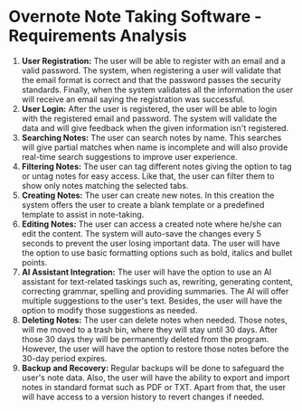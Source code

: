 <!-- Generated with ChatGPT from initial list of ideas -->

# Overnote Note Taking Software - Requirements Analysis

1. **User Registration:** The user will be able to register with an email and a valid password. The system, when registering a user will validate that the email format is correct and that the password passes the security standards. Finally, when the system validates all the information the user will receive an email saying the registration was successful.
2. **User Login:** After the user is registered, the user will be able to login with the registered email and password. The system will validate the data and will give feedback when the given information isn't registered.
3. **Searching Notes:** The user can search notes by name. This searches will give partial matches when name is incomplete and will also provide real-time search suggestions to improve user experience.
4. **Filtering Notes:** The user can tag different notes giving the option to tag or untag notes for easy access. Like that, the user can filter them to show only notes matching the selected tabs.
5. **Creating Notes:** The user can create new notes. In this creation the system offers the user to create a blank template or a predefined template to assist in note-taking.
6. **Editing Notes:** The user can access a created note where he/she can edit the content. The system will auto-save the changes every 5 seconds to prevent the user losing important data. The user will have the option to use basic formatting options such as bold, italics and bullet points.
7. **AI Assistant Integration:** The user will have the option to use an AI assistant for text-related taskings such as, rewriting, generating content, correcting grammar, spelling and providing summaries. The AI will offer multiple suggestions to the user's text. Besides, the user will have the option to modify those suggestions as needed.
8. **Deleting Notes:** The user can delete notes when needed. Those notes, will me moved to a trash bin, where they will stay until 30 days. After those 30 days they will be permanently deleted from the program. However, the user will have the option to restore those notes before the 30-day period expires.
9. **Backup and Recovery:** Regular backups will be done to safeguard the user's note data. Also, the user will have the ability to export and import notes in standard format such as PDF or TXT. Apart from that, the user will have access to a version history to revert changes if needed.